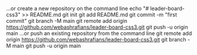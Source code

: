 …or create a new repository on the command line
echo "# leader-board-css3" >> README.md
git init
git add README.md
git commit -m "first commit"
git branch -M main
git remote add origin https://github.com/webashrafians/leader-board-css3.git
git push -u origin main
…or push an existing repository from the command line
git remote add origin https://github.com/webashrafians/leader-board-css3.git
git branch -M main
git push -u origin main
